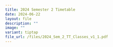 ```yaml
---
title: 2024 Semester 2 Timetable
date: 2024-06-22
layout: file
description: ""
image: ""
variant: tiptap
file_url: /files/2024_Sem_2_TT_Classes_v1_1.pdf
---
```

